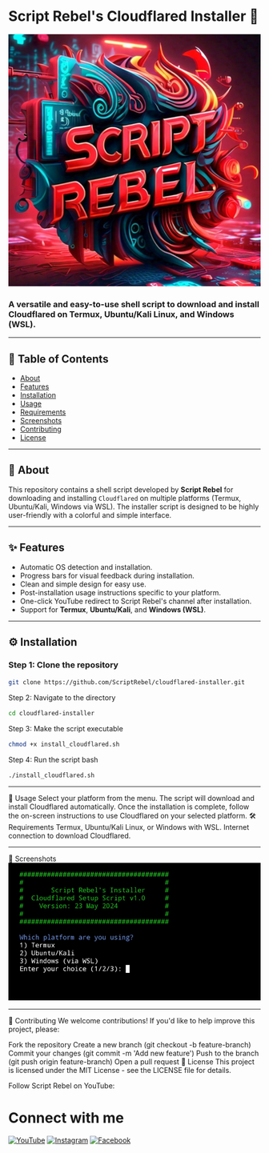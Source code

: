 # Script Rebel's Cloudflared Installer 🚀

![Script Rebel Logo](https://github.com/script-rebel/cloudflared-installer/blob/9fb7a58165d9c9f9402bcee0ef84f4b73c0c9200/assets/IMG_20240925_154908_327.jpg)

### A versatile and easy-to-use shell script to download and install **Cloudflared** on **Termux**, **Ubuntu/Kali Linux**, and **Windows (WSL)**.

---

## 📜 Table of Contents
- [About](#about)
- [Features](#features)
- [Installation](#installation)
- [Usage](#usage)
- [Requirements](#requirements)
- [Screenshots](#screenshots)
- [Contributing](#contributing)
- [License](#license)

---

## 📖 About

This repository contains a shell script developed by **Script Rebel** for downloading and installing `Cloudflared` on multiple platforms (Termux, Ubuntu/Kali, Windows via WSL). The installer script is designed to be highly user-friendly with a colorful and simple interface.

---

## ✨ Features

- Automatic OS detection and installation.
- Progress bars for visual feedback during installation.
- Clean and simple design for easy use.
- Post-installation usage instructions specific to your platform.
- One-click YouTube redirect to Script Rebel's channel after installation.
- Support for **Termux**, **Ubuntu/Kali**, and **Windows (WSL)**.
  
---

## ⚙️ Installation

### Step 1: Clone the repository

```bash
git clone https://github.com/ScriptRebel/cloudflared-installer.git

```
Step 2: Navigate to the directory
```bash
cd cloudflared-installer
```

Step 3: Make the script executable
```bash
chmod +x install_cloudflared.sh
```


Step 4: Run the script
bash
```bash
./install_cloudflared.sh
```

---
🚀 Usage
Select your platform from the menu.
The script will download and install Cloudflared automatically.
Once the installation is complete, follow the on-screen instructions to use Cloudflared on your selected platform.
🛠️ Requirements
Termux, Ubuntu/Kali Linux, or Windows with WSL.
Internet connection to download Cloudflared.

---
📸 Screenshots
![Sapmle](assets/Screenshot_2024-09-26-08-03-46-22_84d3000e3f4017145260f7618db1d683.jpg)

---
🤝 Contributing
We welcome contributions! If you'd like to help improve this project, please:

Fork the repository
Create a new branch (git checkout -b feature-branch)
Commit your changes (git commit -m 'Add new feature')
Push to the branch (git push origin feature-branch)
Open a pull request
📝 License
This project is licensed under the MIT License - see the LICENSE file for details.

Follow Script Rebel on YouTube:

# Connect with me

[![YouTube](https://img.shields.io/badge/YouTube-FF0000?style=for-the-badge&logo=youtube&logoColor=white)](https://www.youtube.com/@scriptrebel)
[![Instagram](https://img.shields.io/badge/Instagram-E4405F?style=for-the-badge&logo=instagram&logoColor=white)](https://www.instagram.com/scriptrebel?igsh=MWJhdW13eDhkMGFqcQ==)
[![Facebook](https://img.shields.io/badge/Facebook-1877F2?style=for-the-badge&logo=facebook&logoColor=white)](https://www.facebook.com/share/rQ3ShaCkdQZcNaqw/?mibextid=qi2Omg)
